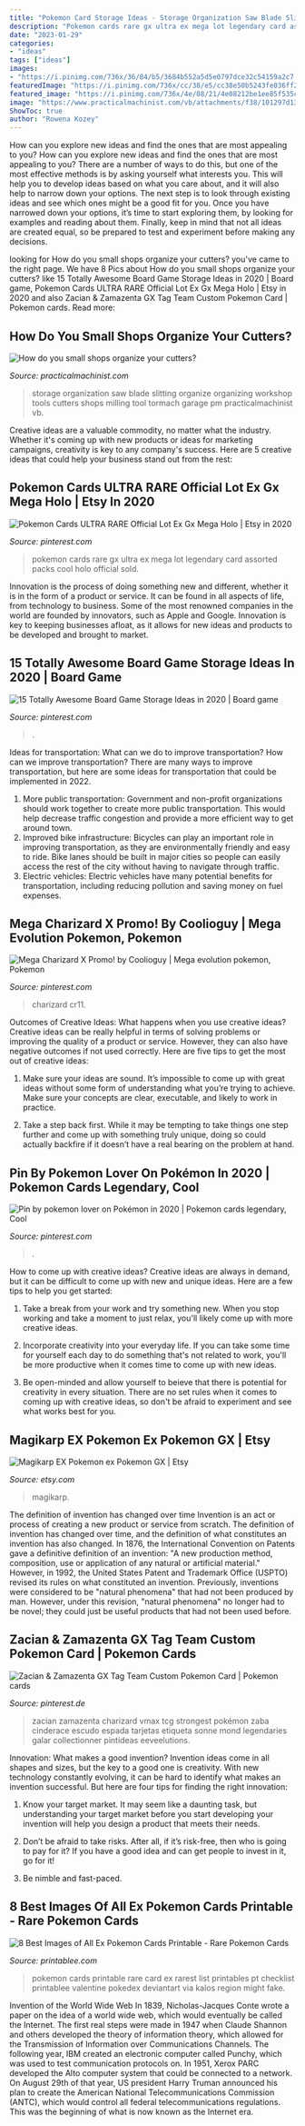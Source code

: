 ```yaml
---
title: "Pokemon Card Storage Ideas - Storage Organization Saw Blade Slitting Organize Organizing Workshop Tools Cutters Shops Milling Tool Tormach Garage Pm Practicalmachinist Vb"
description: "Pokemon cards rare gx ultra ex mega lot legendary card assorted packs cool holo official sold"
date: "2023-01-29"
categories:
- "ideas"
tags: ["ideas"]
images:
- "https://i.pinimg.com/736x/36/84/b5/3684b552a5d5e0797dce32c54159a2c7.jpg"
featuredImage: "https://i.pinimg.com/736x/cc/38/e5/cc38e50b5243fe036ff22657b56133f7.jpg"
featured_image: "https://i.pinimg.com/736x/4e/08/21/4e08212be1ee85f535c56e4bbe0d8861.jpg"
image: "https://www.practicalmachinist.com/vb/attachments/f38/101297d1393966076-how-do-you-small-shops-organize-your-cutters-5-over-view.jpg"
ShowToc: true
author: "Rowena Kozey"
---
```



How can you explore new ideas and find the ones that are most appealing to you?
How can you explore new ideas and find the ones that are most appealing to you? There are a number of ways to do this, but one of the most effective methods is by asking yourself what interests you. This will help you to develop ideas based on what you care about, and it will also help to narrow down your options. The next step is to look through existing ideas and see which ones might be a good fit for you. Once you have narrowed down your options, it’s time to start exploring them, by looking for examples and reading about them. Finally, keep in mind that not all ideas are created equal, so be prepared to test and experiment before making any decisions.

	

		
looking for How do you small shops organize your cutters? you've came to the right page. We have 8 Pics about How do you small shops organize your cutters? like 15 Totally Awesome Board Game Storage Ideas in 2020 | Board game, Pokemon Cards ULTRA RARE Official Lot Ex Gx Mega Holo | Etsy in 2020 and also Zacian &amp; Zamazenta GX Tag Team Custom Pokemon Card | Pokemon cards. Read more:
		
    
## How Do You Small Shops Organize Your Cutters?

<img loading=lazy src="https://www.practicalmachinist.com/vb/attachments/f38/101297d1393966076-how-do-you-small-shops-organize-your-cutters-5-over-view.jpg" onerror="this.onerror=null;this.src='https://tse1.mm.bing.net/th?id=OIP.ibOfUV6FEg5nUE0gp_CfDwHaKi&amp;pid=15.1';" alt="How do you small shops organize your cutters?">

_Source: practicalmachinist.com_

>storage organization saw blade slitting organize organizing workshop tools cutters shops milling tool tormach garage pm practicalmachinist vb. 

	

Creative ideas are a valuable commodity, no matter what the industry. Whether it's coming up with new products or ideas for marketing campaigns, creativity is key to any company's success. Here are 5 creative ideas that could help your business stand out from the rest: 

    
## Pokemon Cards ULTRA RARE Official Lot Ex Gx Mega Holo | Etsy In 2020

<img loading=lazy src="https://i.pinimg.com/736x/4e/08/21/4e08212be1ee85f535c56e4bbe0d8861.jpg" onerror="this.onerror=null;this.src='https://tse4.mm.bing.net/th?id=OIP.rfKqwTTak3YWDBVbNnSp2AHaJ3&amp;pid=15.1';" alt="Pokemon Cards ULTRA RARE Official Lot Ex Gx Mega Holo | Etsy in 2020">

_Source: pinterest.com_

>pokemon cards rare gx ultra ex mega lot legendary card assorted packs cool holo official sold. 

	

Innovation is the process of doing something new and different, whether it is in the form of a product or service. It can be found in all aspects of life, from technology to business. Some of the most renowned companies in the world are founded by innovators, such as Apple and Google. Innovation is key to keeping businesses afloat, as it allows for new ideas and products to be developed and brought to market.

    
## 15 Totally Awesome Board Game Storage Ideas In 2020 | Board Game

<img loading=lazy src="https://i.pinimg.com/736x/cc/38/e5/cc38e50b5243fe036ff22657b56133f7.jpg" onerror="this.onerror=null;this.src='https://tse2.mm.bing.net/th?id=OIP.EzFayU40CsjXMesffdGeNAHaLG&amp;pid=15.1';" alt="15 Totally Awesome Board Game Storage Ideas in 2020 | Board game">

_Source: pinterest.com_

>. 

	

Ideas for transportation: What can we do to improve transportation?
How can we improve transportation? 
There are many ways to improve transportation, but here are some ideas for transportation that could be implemented in 2022.

1. More public transportation: Government and non-profit organizations should work together to create more public transportation. This would help decrease traffic congestion and provide a more efficient way to get around town.
2. Improved bike infrastructure: Bicycles can play an important role in improving transportation, as they are environmentally friendly and easy to ride. Bike lanes should be built in major cities so people can easily access the rest of the city without having to navigate through traffic. 
3. Electric vehicles: Electric vehicles have many potential benefits for transportation, including reducing pollution and saving money on fuel expenses.

    
## Mega Charizard X Promo! By Coolioguy | Mega Evolution Pokemon, Pokemon

<img loading=lazy src="https://i.pinimg.com/736x/6b/57/43/6b5743459d743ce6e35a7eb957644cbf.jpg" onerror="this.onerror=null;this.src='https://tse1.mm.bing.net/th?id=OIP.mnVFLL-ksDvirXtEIcRknwAAAA&amp;pid=15.1';" alt="Mega Charizard X Promo! by Coolioguy | Mega evolution pokemon, Pokemon">

_Source: pinterest.com_

>charizard cr11. 

	

Outcomes of Creative Ideas: What happens when you use creative ideas?
Creative ideas can be really helpful in terms of solving problems or improving the quality of a product or service. However, they can also have negative outcomes if not used correctly. Here are five tips to get the most out of creative ideas:
1. Make sure your ideas are sound. It’s impossible to come up with great ideas without some form of understanding what you’re trying to achieve. Make sure your concepts are clear, executable, and likely to work in practice.

2. Take a step back first. While it may be tempting to take things one step further and come up with something truly unique, doing so could actually backfire if it doesn’t have a real bearing on the problem at hand.

    
## Pin By Pokemon Lover On Pokémon In 2020 | Pokemon Cards Legendary, Cool

<img loading=lazy src="https://i.pinimg.com/736x/80/ed/54/80ed540d0def0d25c32dd2f902b5c539.jpg" onerror="this.onerror=null;this.src='https://tse2.mm.bing.net/th?id=OIP.lNfmZapQAxf4XpZKhMU3hQHaKW&amp;pid=15.1';" alt="Pin by pokemon lover on Pokémon in 2020 | Pokemon cards legendary, Cool">

_Source: pinterest.com_

>. 

	

How to come up with creative ideas?
Creative ideas are always in demand, but it can be difficult to come up with new and unique ideas. Here are a few tips to help you get started:
1. Take a break from your work and try something new. When you stop working and take a moment to just relax, you'll likely come up with more creative ideas.

2. Incorporate creativity into your everyday life. If you can take some time for yourself each day to do something that's not related to work, you'll be more productive when it comes time to come up with new ideas.

3. Be open-minded and allow yourself to beieve that there is potential for creativity in every situation. There are no set rules when it comes to coming up with creative ideas, so don't be afraid to experiment and see what works best for you.

    
## Magikarp EX Pokemon Ex Pokemon GX | Etsy

<img loading=lazy src="https://i.etsystatic.com/23255872/r/il/e86c0e/2591096739/il_1588xN.2591096739_sgux.jpg" onerror="this.onerror=null;this.src='https://tse1.mm.bing.net/th?id=OIP.Lp28Tm7yJZC2HuFXqxox_wHaLO&amp;pid=15.1';" alt="Magikarp EX Pokemon ex Pokemon GX | Etsy">

_Source: etsy.com_

>magikarp. 

	

The definition of invention has changed over time
Invention is an act or process of creating a new product or service from scratch. The definition of invention has changed over time, and the definition of what constitutes an invention has also changed.  In 1876, the International Convention on Patents gave a definitive definition of an invention: "A new production method, composition, use or application of any natural or artificial material." 
However, in 1992, the United States Patent and Trademark Office (USPTO) revised its rules on what constituted an invention. Previously, inventions were considered to be "natural phenomena" that had not been produced by man. However, under this revision, "natural phenomena" no longer had to be novel; they could just be useful products that had not been used before.

    
## Zacian &amp; Zamazenta GX Tag Team Custom Pokemon Card | Pokemon Cards

<img loading=lazy src="https://i.pinimg.com/736x/36/84/b5/3684b552a5d5e0797dce32c54159a2c7.jpg" onerror="this.onerror=null;this.src='https://tse4.mm.bing.net/th?id=OIP.k8OQ1gVNqYBHf9P97ZUDgAHaKW&amp;pid=15.1';" alt="Zacian &amp; Zamazenta GX Tag Team Custom Pokemon Card | Pokemon cards">

_Source: pinterest.de_

>zacian zamazenta charizard vmax tcg strongest pokémon zaba cinderace escudo espada tarjetas etiqueta sonne mond legendaries galar collectionner pintideas eeveelutions. 

	

Innovation: What makes a good invention?
Invention ideas come in all shapes and sizes, but the key to a good one is creativity. With new technology constantly evolving, it can be hard to identify what makes an invention successful. But here are four tips for finding the right innovation:
1. Know your target market. It may seem like a daunting task, but understanding your target market before you start developing your invention will help you design a product that meets their needs.

2. Don’t be afraid to take risks. After all, if it’s risk-free, then who is going to pay for it? If you have a good idea and can get people to invest in it, go for it!
3. Be nimble and fast-paced.

    
## 8 Best Images Of All Ex Pokemon Cards Printable - Rare Pokemon Cards

<img loading=lazy src="http://www.printablee.com/postpic/2010/10/rare-pokemon-cards-printable_272364.jpg" onerror="this.onerror=null;this.src='https://tse4.mm.bing.net/th?id=OIP.MA8gQO45LHDdpEtaqxwMBAHaKY&amp;pid=15.1';" alt="8 Best Images of All Ex Pokemon Cards Printable - Rare Pokemon Cards">

_Source: printablee.com_

>pokemon cards printable rare card ex rarest list printables pt checklist printablee valentine pokedex deviantart via kalos region might fake. 

	

Invention of the World Wide Web
In 1839, Nicholas-Jacques Conte wrote a paper on the idea of a world wide web, which would eventually be called the Internet. The first real steps were made in 1947 when Claude Shannon and others developed the theory of information theory, which allowed for the Transmission of Information over Communications Channels. The following year, IBM created an electronic computer called Punchy, which was used to test communication protocols on. In 1951, Xerox PARC developed the Alto computer system that could be connected to a network. On August 29th of that year, US president Harry Truman announced his plan to create the American National Telecommunications Commission (ANTC), which would control all federal telecommunications regulations. This was the beginning of what is now known as the Internet era.

